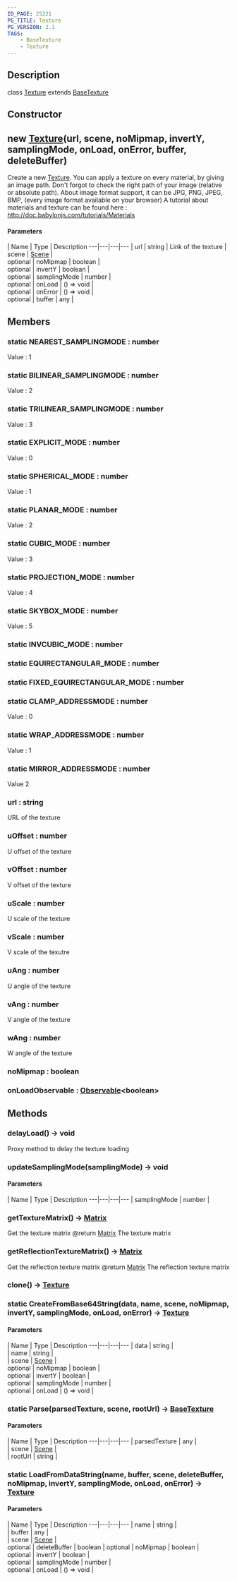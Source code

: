 ```yaml
---
ID_PAGE: 25221
PG_TITLE: Texture
PG_VERSION: 2.1
TAGS:
    - BaseTexture
    - Texture
---
```

## Description

class [Texture](/classes/2.5/Texture) extends [BaseTexture](/classes/2.5/BaseTexture)



## Constructor

## new [Texture](/classes/2.5/Texture)(url, scene, noMipmap, invertY, samplingMode, onLoad, onError, buffer, deleteBuffer)

Create a new [Texture](/classes/2.5/Texture).
You can apply a texture on every material, by giving an image path.
Don't forgot to check the right path of your image (relative or absolute path). About image format support, it can be JPG, PNG, JPEG, BMP, (every image format available on your browser)
A tutorial about materials and texture can be found here : http://doc.babylonjs.com/tutorials/Materials

#### Parameters
 | Name | Type | Description
---|---|---|---
 | url | string |     Link of the texture
 | scene | [Scene](/classes/2.5/Scene) |     
optional | noMipmap | boolean |     
optional | invertY | boolean |     
optional | samplingMode | number |     
optional | onLoad | () =&gt; void |     
optional | onError | () =&gt; void |     
optional | buffer | any |     
## Members

### static NEAREST_SAMPLINGMODE : number

Value : 1

### static BILINEAR_SAMPLINGMODE : number

Value : 2

### static TRILINEAR_SAMPLINGMODE : number

Value : 3

### static EXPLICIT_MODE : number

Value : 0

### static SPHERICAL_MODE : number

Value : 1

### static PLANAR_MODE : number

Value : 2

### static CUBIC_MODE : number

Value : 3

### static PROJECTION_MODE : number

Value : 4

### static SKYBOX_MODE : number

Value : 5

### static INVCUBIC_MODE : number



### static EQUIRECTANGULAR_MODE : number



### static FIXED_EQUIRECTANGULAR_MODE : number



### static CLAMP_ADDRESSMODE : number

Value : 0

### static WRAP_ADDRESSMODE : number

Value : 1

### static MIRROR_ADDRESSMODE : number

Value 2

### url : string

URL of the texture

### uOffset : number

U offset of the texture

### vOffset : number

V offset of the texture

### uScale : number

U scale of the texture

### vScale : number

V scale of the texutre

### uAng : number

U angle of the texture

### vAng : number

V angle of the texture

### wAng : number

W angle of the texture

### noMipmap : boolean



### onLoadObservable : [Observable](/classes/2.5/Observable)&lt;boolean&gt;



## Methods

### delayLoad() &rarr; void

Proxy method to delay the texture loading
### updateSamplingMode(samplingMode) &rarr; void



#### Parameters
 | Name | Type | Description
---|---|---|---
 | samplingMode | number |     

### getTextureMatrix() &rarr; [Matrix](/classes/2.5/Matrix)

Get the texture matrix
@return [Matrix](/classes/2.5/Matrix) The texture matrix
### getReflectionTextureMatrix() &rarr; [Matrix](/classes/2.5/Matrix)

Get the reflection texture matrix
@return [Matrix](/classes/2.5/Matrix) The reflection texture matrix
### clone() &rarr; [Texture](/classes/2.5/Texture)


### static CreateFromBase64String(data, name, scene, noMipmap, invertY, samplingMode, onLoad, onError) &rarr; [Texture](/classes/2.5/Texture)



#### Parameters
 | Name | Type | Description
---|---|---|---
 | data | string |     
 | name | string |     
 | scene | [Scene](/classes/2.5/Scene) |     
optional | noMipmap | boolean |     
optional | invertY | boolean |     
optional | samplingMode | number |     
optional | onLoad | () =&gt; void |     
### static Parse(parsedTexture, scene, rootUrl) &rarr; [BaseTexture](/classes/2.5/BaseTexture)



#### Parameters
 | Name | Type | Description
---|---|---|---
 | parsedTexture | any |   
 | scene | [Scene](/classes/2.5/Scene) |     
 | rootUrl | string |   
### static LoadFromDataString(name, buffer, scene, deleteBuffer, noMipmap, invertY, samplingMode, onLoad, onError) &rarr; [Texture](/classes/2.5/Texture)



#### Parameters
 | Name | Type | Description
---|---|---|---
 | name | string |     
 | buffer | any |     
 | scene | [Scene](/classes/2.5/Scene) |     
optional | deleteBuffer | boolean | 
optional | noMipmap | boolean |     
optional | invertY | boolean |     
optional | samplingMode | number |     
optional | onLoad | () =&gt; void |     
